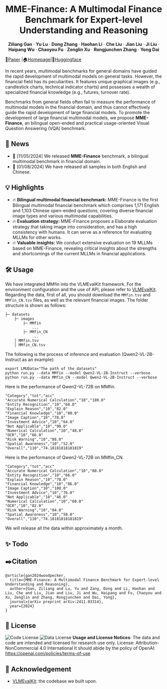 <p align="center">
  <h1 align="center">MME-Finance: A Multimodal Finance Benchmark for Expert-level Understanding and Reasoning</h1>
    <p align="center">
    <strong>Ziliang Gan</strong>
    ·
    <strong>Yu Lu</strong>
    ·
    <strong>Dong Zhang</strong>
    ·
    <strong>Haohan Li</strong>
    ·
    <strong>Che Liu</strong>
    ·
    <strong>Jian Liu</strong>
    ·
    <strong>Ji Liu</strong>
    ·
     <strong>Haipang Wu</strong>
      ·
     <strong>Chaoyou Fu</strong>
    ·
     <strong>Zenglin Xu</strong>
    ·
     <strong>Rongjunchen Zhang</strong>
     ·
     <strong>Yong Dai</strong>
  </p>
  📖<a href="https://arxiv.org/abs/2411.03314">Paper</a> |🏠<a href="https://hithink-research.github.io/MME-Finance/">Homepage</a></h3>|🤗<a href="https://huggingface.co/datasets/hithink-ai/MME-Finance">Huggingface</a></h3>
<div align="center"></div>
<p align="center">
  <p>
In recent years, multimodal benchmarks for general domains have guided the rapid development of multimodal models on general tasks. However, the financial field has its peculiarities. It features unique graphical images (e.g., candlestick charts, technical indicator charts) and possesses a wealth of specialized financial knowledge (e.g., futures, turnover rate).
    
Benchmarks from general fields often fail to measure the performance of multimodal models in the financial domain, and thus cannot effectively guide the rapid development of large financial models. To promote the development of large financial multimodal models, we propose <strong>MME-Finance</strong>, an bilingual open-ended and practical usage-oriented Visual Question Answering (VQA) benchmark. 

## 📢 News
- 🚀 [11/05/2024] We released <strong>MME-Finance</strong> benchmark, a bilingual multimodal benchmark in financial domain.
- 🚀 [01/08/2024] We have released all samples in both English and Chinese.

## 💡 Highlights
- 🔥 <strong>Bilingual multimodal financial benchmark:</strong> MME-Finance is the first Bilingual multimodal financial benchmark which comprises 1,171 English and 1,103 Chinese open-ended questions, covering diverse financial image types and various multimodal capabilities. 
- 🔥 <strong>Evaluation strategy: </strong> MME-Finance proposes a Elaborate evaluation strategy that taking image into consideration, and has a high consistency with humans. It can serve as a reference for evaluating MLLMs for other works.
- 🔥 <strong>Valuable insights: </strong>We conduct extensive evaluation on 19 MLLMs based on MME-Finance, revealing critical insights about the strengths and shortcomings of the current MLLMs in financial applications.


## 🛠️ Usage

<!-- ### Judgement -->
We have integrated MMfin into the VLMEvalKit framework. For the environment configuration and the use of API, please refer to [VLMEvalKit](https://github.com/open-compass/VLMEvalKit).
Regarding the data, first of all, you should download the `MMfin.tsv` and `MMfin_CN.tsv` files, as well as the relevant financial images. The folder structure is shown as follows:
```
├─ datasets
    ├─ images
        ├─ MMfin
            ...
        ├─ MMfin_CN
            ...
    │ MMfin.tsv
    │ MMfin_CN.tsv
```
The following is the process of inference and evaluation (Qwen2-VL-2B-Instruct as an example):
```
export LMUData="The path of the datasets"
python run.py --data MMfin --model Qwen2-VL-2B-Instruct --verbose
python run.py --data MMfin_CN --model Qwen2-VL-2B-Instruct --verbose
```

Here is the performance of Qwen2-VL-72B on MMfin.
```
"Category","tot","acc"
"Accurate Numerical Calculation","10","100.0"
"Entity Recognition","10","68.0"
"Explain Reason","10","82.0"
"Financial Knowledge","10","80.0"
"Image Caption","10","78.0"
"Investment Advice","10","64.0"
"Not Applicable","10","90.0"
"Numerical Calculation","10","48.0"
"OCR","10","66.0"
"Risk Warning","10","88.0"
"Spatial Awareness","10","52.0"
"Overall","110","74.18181818181819"
```

Here is the performance of Qwen2-VL-72B on MMfin_CN.
```
"Category","tot","acc"
"Accurate Numerical Calculation","10","80.0"
"Entity Recognition","10","66.0"
"Explain Reason","10","78.0"
"Financial Knowledge","10","86.0"
"Image Caption","10","100.0"
"Investment Advice","10","76.0"
"Not Applicable","10","46.0"
"Numerical Calculation","10","60.0"
"OCR","10","82.0"
"Risk Warning","10","84.0"
"Spatial Awareness","10","58.0"
"Overall","110","74.18181818181819"
```
We will release all the data within approximately a month.


## ✨ Todo


## ✒️Citation
```
@article{gan2024woodpecker,
  title={MME-Finance: A Multimodal Finance Benchmark for Expert-level Understanding and Reasoning},
  author={Gan, Ziliang and Lu, Yu and Zang, Dong and Li, Haohan and Liu, Che and Liu, Jian and Liu, Ji and Wu, Haipang and Fu, Chaoyou and Xu, Zenglin and Zhang, Rongjunchen and Dai, Yong},
  journal={arXiv preprint arXiv:2411.03314},
  year={2024}
}
```

## 📄 License
![Code License](https://img.shields.io/badge/Code%20License-Apache_2.0-green.svg) ![Data License](https://img.shields.io/badge/Data%20License-CC%20By%20NC%204.0-red.svg) **Usage and License Notices**: The data and code are intended and licensed for research use only.
License: Attribution-NonCommercial 4.0 International It should abide by the policy of OpenAI: https://openai.com/policies/terms-of-use

## 💖 Acknowledgement
* <a href="https://github.com/open-compass/VLMEvalKit"><u>VLMEvalKit</u></a>: the codebase we built upon. 
